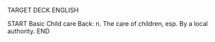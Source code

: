 TARGET DECK
ENGLISH

START
Basic
Child care
Back: n. The care of children, esp. By a local authority.
END
